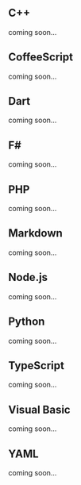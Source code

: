 ﻿<properties
    pageTitle="Other languages"
    description="Short description of the page"
    slug="other"
    order="1500"
    keywords="css, intellisense, stylesheets"
/>

## C++
coming soon...

## CoffeeScript
coming soon...

## Dart
coming soon...

## F#
coming soon...

## PHP
coming soon...

## Markdown
coming soon...

## Node.js
coming soon...

## Python
coming soon...

## TypeScript
coming soon...

## Visual Basic
coming soon...

## YAML
coming soon...